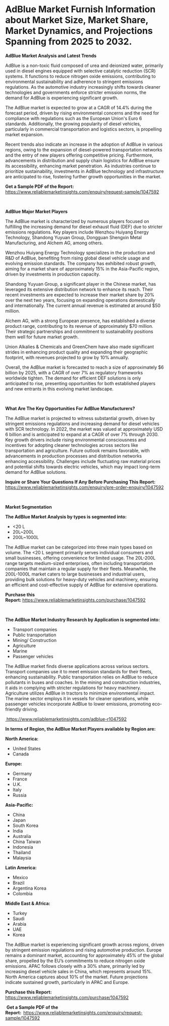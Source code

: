 <p><h1>AdBlue Market Furnish Information about Market Size, Market Share, Market Dynamics, and Projections Spanning from 2025 to 2032.</h1></p><p><strong>AdBlue Market Analysis and Latest Trends</strong></p>
<p><p>AdBlue is a non-toxic fluid composed of urea and deionized water, primarily used in diesel engines equipped with selective catalytic reduction (SCR) systems. It functions to reduce nitrogen oxide emissions, contributing to environmental sustainability and adherence to stringent emissions regulations. As the automotive industry increasingly shifts towards cleaner technologies and governments enforce stricter emission norms, the demand for AdBlue is experiencing significant growth.</p><p>The AdBlue market is expected to grow at a CAGR of 14.4% during the forecast period, driven by rising environmental concerns and the need for compliance with regulations such as the European Union's Euro 6 standards. Additionally, the growing popularity of diesel vehicles, particularly in commercial transportation and logistics sectors, is propelling market expansion. </p><p>Recent trends also indicate an increase in the adoption of AdBlue in various regions, owing to the expansion of diesel-powered transportation networks and the entry of new players offering competitive pricing. Furthermore, advancements in distribution and supply chain logistics for AdBlue ensure its accessibility, enhancing market penetration. As industries continue to prioritize sustainability, investments in AdBlue technology and infrastructure are anticipated to rise, fostering further growth opportunities in the market.</p></p>
<p><strong>Get a Sample PDF of the Report:&nbsp;</strong> <a href="https://www.reliablemarketinsights.com/enquiry/request-sample/1047592?utm_campaign=3060&utm_medium=2&utm_source=Github&utm_content=ia&utm_term=18042025&utm_id=adblue">https://www.reliablemarketinsights.com/enquiry/request-sample/1047592</a></p>
<p>&nbsp;</p>
<p><strong>AdBlue Major Market Players</strong></p>
<p><p>The AdBlue market is characterized by numerous players focused on fulfilling the increasing demand for diesel exhaust fluid (DEF) due to stricter emissions regulations. Key players include Wenzhou Huiyang Energy Technology, Shandong Yuyuan Group, Dongguan Shengxin Metal Manufacturing, and Alchem AG, among others.</p><p>Wenzhou Huiyang Energy Technology specializes in the production and R&D of AdBlue, benefiting from rising global diesel vehicle usage and evolving emission standards. The company has exhibited robust growth, aiming for a market share of approximately 15% in the Asia-Pacific region, driven by investments in production capacity.</p><p>Shandong Yuyuan Group, a significant player in the Chinese market, has leveraged its extensive distribution network to enhance its reach. Their recent investments are expected to increase their market share by 20% over the next two years, focusing on expanding operations domestically and internationally. The current annual revenue is estimated at around $50 million.</p><p>Alchem AG, with a strong European presence, has established a diverse product range, contributing to its revenue of approximately $70 million. Their strategic partnerships and commitment to sustainability positions them well for future market growth.</p><p>Union Alkalies & Chemicals and GreenChem have also made significant strides in enhancing product quality and expanding their geographic footprint, with revenues projected to grow by 10% annually.</p><p>Overall, the AdBlue market is forecasted to reach a size of approximately $6 billion by 2025, with a CAGR of over 7% as regulatory frameworks worldwide tighten. The demand for efficient DEF solutions is only anticipated to rise, presenting opportunities for both established players and new entrants in this evolving market landscape.</p></p>
<p>&nbsp;</p>
<p><strong>What Are The Key Opportunities For AdBlue Manufacturers?</strong></p>
<p><p>The AdBlue market is projected to witness substantial growth, driven by stringent emissions regulations and increasing demand for diesel vehicles with SCR technology. In 2022, the market was valued at approximately USD 6 billion and is anticipated to expand at a CAGR of over 7% through 2030. Key growth drivers include rising environmental consciousness and incentives for adopting cleaner technologies across sectors like transportation and agriculture. Future outlook remains favorable, with advancements in production processes and distribution networks enhancing accessibility. Challenges include fluctuating raw material prices and potential shifts towards electric vehicles, which may impact long-term demand for AdBlue solutions.</p></p>
<p><strong>Inquire or Share Your Questions If Any Before Purchasing This Report:</strong> <a href="https://www.reliablemarketinsights.com/enquiry/pre-order-enquiry/1047592?utm_campaign=3060&utm_medium=2&utm_source=Github&utm_content=ia&utm_term=18042025&utm_id=adblue">https://www.reliablemarketinsights.com/enquiry/pre-order-enquiry/1047592</a></p>
<p>&nbsp;</p>
<p><strong>Market Segmentation</strong></p>
<p><strong>The AdBlue Market Analysis by types is segmented into:</strong></p>
<p><ul><li><20 L</li><li>20L~200L</li><li>200L~1000L</li></ul></p>
<p><p>The AdBlue market can be categorized into three main types based on volume. The <20 L segment primarily serves individual consumers and small businesses, offering convenience for limited usage. The 20L-200L range targets medium-sized enterprises, often including transportation companies that maintain a regular supply for their fleets. Meanwhile, the 200L-1000L market caters to large businesses and industrial users, providing bulk solutions for heavy-duty vehicles and machinery, ensuring an efficient and cost-effective supply of AdBlue for extensive operations.</p></p>
<p><strong>Purchase this Report:&nbsp;</strong><a href="https://www.reliablemarketinsights.com/purchase/1047592?utm_campaign=3060&utm_medium=2&utm_source=Github&utm_content=ia&utm_term=18042025&utm_id=adblue">https://www.reliablemarketinsights.com/purchase/1047592</a></p>
<p>&nbsp;</p>
<p><strong>The AdBlue Market Industry Research by Application is segmented into:</strong></p>
<p><ul><li>Transport companies</li><li>Public transportation</li><li>Mining/ Construction</li><li>Agriculture</li><li>Marine</li><li>Passenger vehicles</li></ul></p>
<p><p>The AdBlue market finds diverse applications across various sectors. Transport companies use it to meet emission standards for their fleets, enhancing sustainability. Public transportation relies on AdBlue to reduce pollutants in buses and coaches. In the mining and construction industries, it aids in complying with stricter regulations for heavy machinery. Agriculture utilizes AdBlue in tractors to minimize environmental impact. The marine sector employs it in vessels for cleaner operations, while passenger vehicles incorporate AdBlue to lower emissions, promoting eco-friendly driving.</p></p>
<p><a href="https://www.reliablemarketinsights.com/adblue-r1047592?utm_campaign=3060&utm_medium=2&utm_source=Github&utm_content=ia&utm_term=18042025&utm_id=adblue">&nbsp;https://www.reliablemarketinsights.com/adblue-r1047592</a></p>
<p><strong>In terms of Region, the AdBlue Market Players available by Region are:</strong></p>
<p>
    <p> <strong> North America: </strong>
        <ul>
            <li>United States</li>
            <li>Canada</li>
        </ul>
        </p> 
    <p> <strong> Europe: </strong>
        <ul>
            <li>Germany</li>
            <li>France</li>
            <li>U.K.</li>
            <li>Italy</li>
            <li>Russia</li>
        </ul>
        </p> 
    <p> <strong> Asia-Pacific: </strong>
        <ul>
            <li>China</li>
            <li>Japan</li>
            <li>South Korea</li>
            <li>India</li>
            <li>Australia</li>
            <li>China Taiwan</li>
            <li>Indonesia</li>
            <li>Thailand</li>
            <li>Malaysia</li>
        </ul>
        </p> 
    <p> <strong> Latin America: </strong>
        <ul>
            <li>Mexico</li>
            <li>Brazil</li>
            <li>Argentina Korea</li>
            <li>Colombia</li>
        </ul>
        </p> 
    <p> <strong> Middle East & Africa: </strong>
        <ul>
            <li>Turkey</li>
            <li>Saudi</li>
            <li>Arabia</li>
            <li>UAE</li>
            <li>Korea</li>
        </ul>
    </p>
    </p>
<p><p>The AdBlue market is experiencing significant growth across regions, driven by stringent emission regulations and rising automotive production. Europe remains a dominant market, accounting for approximately 45% of the global share, propelled by the EU’s commitments to reduce nitrogen oxide emissions. APAC follows closely with a 30% share, primarily led by increasing diesel vehicle sales in China, which represents around 15%. North America captures about 10% of the market. Future projections indicate sustained growth, particularly in APAC and Europe.</p></p>
<p><strong>Purchase this Report: </strong><a href="https://www.reliablemarketinsights.com/purchase/1047592?utm_campaign=3060&utm_medium=2&utm_source=Github&utm_content=ia&utm_term=18042025&utm_id=adblue">https://www.reliablemarketinsights.com/purchase/1047592</a></p>
<p>&nbsp;<strong>Get a Sample PDF of the Report:&nbsp;&nbsp;</strong><a href="https://www.reliablemarketinsights.com/enquiry/request-sample/1047592?utm_campaign=3060&utm_medium=2&utm_source=Github&utm_content=ia&utm_term=18042025&utm_id=adblue">https://www.reliablemarketinsights.com/enquiry/request-sample/1047592</a></p>
<p><strong></strong></p>
<p><p></p><p></p><p></p></p>